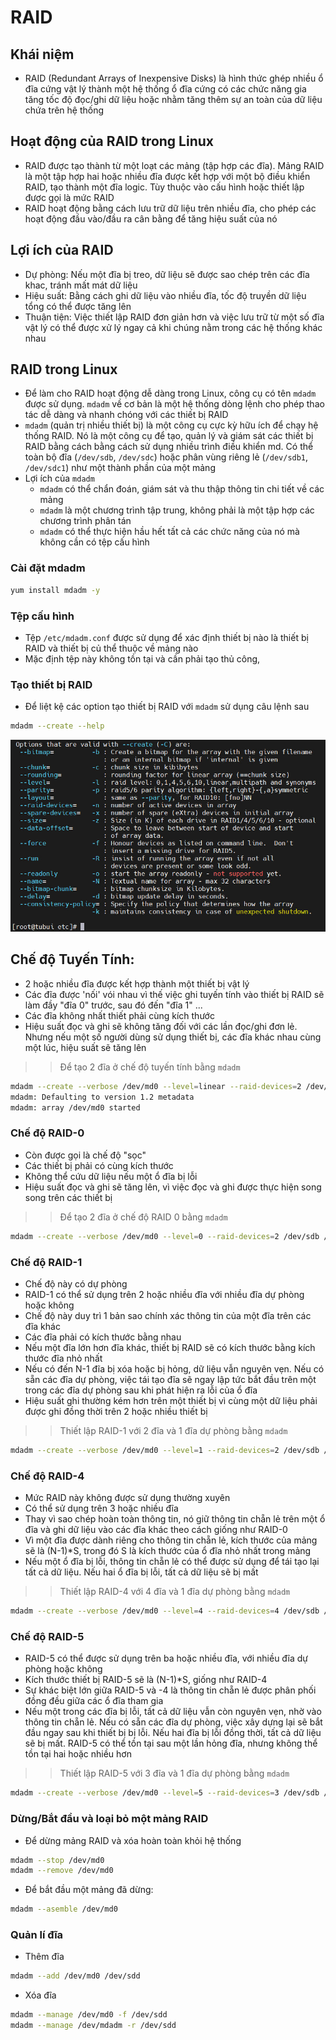 # RAID
## Khái niệm 
- RAID (Redundant Arrays of Inexpensive Disks) là hình thức ghép nhiều ổ đĩa cứng vật lý thành một hệ thống ổ đĩa cứng có các chức năng gia tăng tốc độ đọc/ghi dữ liệu hoặc nhằm tăng thêm sự an toàn của dữ liệu chứa trên hệ thống
## Hoạt động của RAID trong Linux
- RAID được tạo thành từ một loạt các mảng (tập hợp các đĩa). Mảng RAID là một tập hợp hai hoặc nhiều đĩa được kết hợp với một bộ điều khiển RAID, tạo thành một đĩa logic. Tùy thuộc vào cấu hình hoặc thiết lập được gọi là mức RAID
- RAID hoạt động bằng cách lưu trữ dữ liệu trên nhiều đĩa, cho phép các hoạt động đầu vào/đầu ra cân bằng để tăng hiệu suất của nó
## Lợi ích của RAID 
- Dự phòng: Nếu một đĩa bị treo, dữ liệu sẽ được sao chép trên các đĩa khac, tránh mất mát dữ liệu
- Hiệu suất: Bằng cách ghi dữ liệu vào nhiều đĩa, tốc độ truyền dữ liệu tổng có thể được tăng lên
- Thuận tiện: Việc thiết lập RAID đơn giản hơn và việc lưu trữ từ một số đĩa vật lý có thể được xử lý ngay cả khi chúng nằm trong các hệ thống khác nhau
## RAID trong Linux
-  Để làm cho RAID hoạt động dễ dàng trong Linux, công cụ có tên `mdadm` được sử dụng. `mdadm` về cơ bản là một hệ thống dòng lệnh cho phép thao tác dễ dàng và nhanh chóng với các thiết bị RAID
- `mdadm` (quản trị nhiều thiết bị) là một công cụ cực kỳ hữu ích để chạy hệ thống RAID. Nó là một công cụ để tạo, quản lý và giám sát các thiết bị RAID bằng cách bằng cách sử dụng nhiều trình điều khiển md. Có thể toàn bộ đĩa (`/dev/sdb`, `/dev/sdc`) hoặc phân vùng riêng lẻ (`/dev/sdb1`, `/dev/sdc1`) như một thành phần của một mảng
- Lợi ích của `mdadm`
	+ `mdadm` có thể chẩn đoán, giám sát và thu thập thông tin chi tiết về các mảng
	+ `mdadm` là một chương trình tập trung, không phải là một tập hợp các chương trình phân tán
	+ `mdadm` có thể thực hiện hầu hết tất cả các chức năng của nó mà không cần có tệp cấu hình 

### Cài đặt mdadm
```sh 
yum install mdadm -y
```
### Tệp cấu hình 
- Tệp `/etc/mdadm.conf` được sử dụng để xác định thiết bị nào là thiết bị RAID và thiết bị củ thể thuộc về mảng nào
- Mặc định tệp này không tồn tại và cần phải tạo thủ công,
### Tạo thiết bị RAID
- Để liệt kệ các option tạo thiết bị RAID với `mdadm` sử dụng câu lệnh sau
```sh
mdadm --create --help
```

![](./images/addraid.png)

## Chế độ Tuyến Tính: 
- 2 hoặc nhiều đĩa được kết hợp thành một thiết bị vật lý
- Các đĩa được 'nối' vói nhau vì thế việc ghi tuyến tính vào thiết bị RAID sẽ làm đầy "đĩa 0" trước, sau đó đến "đĩa 1" ...
- Các đĩa không nhất thiết phải cùng kích thước 
- Hiệu suất đọc và ghi sẽ không tăng đối với các lần đọc/ghi đơn lẻ. Nhưng nếu một số người dùng sử dụng thiết bị, các đĩa khác nhau cùng một lúc, hiệu suất sẽ tăng lên

>> Để tạo 2 đĩa ở chế độ tuyến tính bằng `mdadm`
```sh
mdadm --create --verbose /dev/md0 --level=linear --raid-devices=2 /dev/sdb /dev/sdc
mdadm: Defaulting to version 1.2 metadata
mdadm: array /dev/md0 started
```

### Chế độ RAID-0
- Còn được gọi là chế độ "sọc"
- Các thiết bị phải có cùng kích thước 
- Không thể cứu dữ liệu nếu một ổ đĩa bị lỗi
- Hiệu suất đọc và ghi sẽ tăng lên, vì việc đọc và ghi được thực hiện song song trên các thiết bị

>> Để tạo 2 đĩa ở chế độ RAID 0 bằng `mdadm`
```sh
mdadm --create --verbose /dev/md0 --level=0 --raid-devices=2 /dev/sdb /dev/sdc
```

### Chế độ RAID-1
- Chế độ này có dự phòng
- RAID-1 có thể sử dụng trên 2 hoặc nhiều đĩa với nhiều đĩa dự phòng hoặc không
- Chế độ này duy trì 1 bản sao chính xác thông tin của một đĩa trên các đĩa khác
- Các đĩa phải có kích thước bằng nhau
- Nếu một đĩa lớn hơn đĩa khác, thiết bị RAID sẽ có kích thước bằng kích thước đĩa nhỏ nhất
- Nếu có đến N-1 đĩa bị xóa hoặc bị hỏng, dữ liệu vẫn nguyên vẹn. Nếu có sẵn các đĩa dự phòng, việc tái tạo đĩa sẽ ngay lập tức bắt đầu trên một trong các đĩa dự phòng sau khi phát hiện ra lỗi của ổ đĩa
- Hiệu suất ghi thường kém hơn trên một thiết bị vì cùng một dữ liệu phải được ghi đồng thời trên 2 hoặc nhiều thiết bị

>> Thiết lập RAID-1 với 2 đĩa và 1 đĩa dự phòng bằng `mdadm`
```sh
mdadm --create --verbose /dev/md0 --level=1 --raid-devices=2 /dev/sdb /dev/sdc --spare-devices=/dev/sdd
```

### Chế độ RAID-4
- Mức RAID này không được sử dụng thường xuyên
- Có thể sử dụng trên 3 hoặc nhiều đĩa
- Thay vì sao chép hoàn toàn thông tin, nó giữ thông tin chẵn lẻ trên một ổ đĩa và ghi dữ liệu vào các đĩa khác theo cách giống như RAID-0
- Vì một đĩa được dành riêng cho thông tin chẵn lẻ, kích thước của mảng sẽ là (N-1)*S, trong đó S là kích thước của ổ đĩa nhỏ nhất trong mảng
- Nếu một ổ đĩa bị lỗi, thông tin chẵn lẻ có thể được sử dụng để tái tạo lại tất cả dữ liệu. Nếu hai ổ đĩa bị lỗi, tất cả dữ liệu sẽ bị mất

>> Thiết lập RAID-4 với 4 đĩa và 1 đĩa dự phòng bằng `mdadm`
```sh
mdadm --create --verbose /dev/md0 --level=4 --raid-devices=4 /dev/sdb /dev/sdc /dev/sdd /dev/sde  spare-devices=/dev/sdf
```

### Chế độ RAID-5
- RAID-5 có thể được sử dụng trên ba hoặc nhiều đĩa, với nhiều đĩa dự phòng hoặc không
- Kích thước thiết bị RAID-5 sẽ là (N-1)*S, giống như RAID-4
- Sự khác biệt lớn giữa RAID-5 và -4 là thông tin chẵn lẻ được phân phối đồng đều giữa các ổ đĩa tham gia
- Nếu một trong các đĩa bị lỗi, tất cả dữ liệu vẫn còn nguyên vẹn, nhờ vào thông tin chẵn lẻ. Nếu có sẵn các đĩa dự phòng, việc xây dựng lại sẽ bắt đầu ngay sau khi thiết bị bị lỗi. Nếu hai đĩa bị lỗi đồng thời, tất cả dữ liệu sẽ bị mất. RAID-5 có thể tồn tại sau một lần hỏng đĩa, nhưng không thể tồn tại hai hoặc nhiều hơn

>> Thiết lập RAID-5 với 3 đĩa và 1 đĩa dự phòng bằng `mdadm`
```sh
mdadm --create --verbose /dev/md0 --level=5 --raid-devices=3 /dev/sdb /dev/sdc /dev/sdd --spare-devices=/dev/sde
```

### Dừng/Bắt đầu và loại bỏ một mảng RAID
- Để dừng mảng RAID và xóa hoàn toàn khỏi hệ thống
```sh
mdadm --stop /dev/md0
mdadm --remove /dev/md0
```

- Để bắt đầu một mảng đã dừng:
```sh
mdadm --asemble /dev/md0
```

### Quản lí đĩa
- Thêm đĩa 
```sh
mdadm --add /dev/md0 /dev/sdd
```

- Xóa đĩa 
```sh
mdadm --manage /dev/md0 -f /dev/sdd
mdadm --manage /dev/mdadm -r /dev/sdd
```

